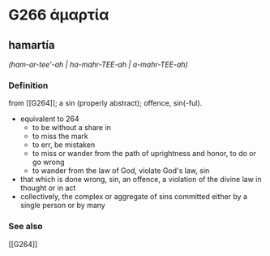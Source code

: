 # G266 ἁμαρτία

## hamartía

_(ham-ar-tee'-ah | ha-mahr-TEE-ah | a-mahr-TEE-ah)_

### Definition

from [[G264]]; a sin (properly abstract); offence, sin(-ful).

- equivalent to 264
  - to be without a share in
  - to miss the mark
  - to err, be mistaken
  - to miss or wander from the path of uprightness and honor, to do or go wrong
  - to wander from the law of God, violate God's law, sin
- that which is done wrong, sin, an offence, a violation of the divine law in thought or in act
- collectively, the complex or aggregate of sins committed either by a single person or by many

### See also

[[G264]]

